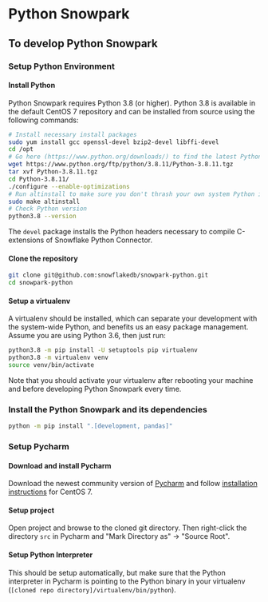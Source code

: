 # Python Snowpark

## To develop Python Snowpark

### Setup Python Environment

#### Install Python

Python Snowpark requires Python 3.8 (or higher). Python 3.8 is available in the default CentOS 7
repository and can be installed from source using the following commands:
```bash
# Install necessary install packages
sudo yum install gcc openssl-devel bzip2-devel libffi-devel
cd /opt
# Go here (https://www.python.org/downloads/) to find the latest Python 3.8 version
wget https://www.python.org/ftp/python/3.8.11/Python-3.8.11.tgz
tar xvf Python-3.8.11.tgz
cd Python-3.8.11/
./configure --enable-optimizations
# Run altinstall to make sure you don't thrash your own system Python install
sudo make altinstall
# Check Python version
python3.8 --version
```
The `devel` package installs the Python headers necessary to compile C-extensions of Snowflake
Python Connector.

#### Clone the repository

```bash
git clone git@github.com:snowflakedb/snowpark-python.git
cd snowpark-python
```

#### Setup a virtualenv

A virtualenv should be installed, which can separate your development with the system-wide Python,
and benefits us an easy package management. Assume you are using Python 3.6, then just run:
```bash
python3.8 -m pip install -U setuptools pip virtualenv
python3.8 -m virtualenv venv
source venv/bin/activate
```
Note that you should activate your virtualenv after rebooting your machine and before
developing Python Snowpark every time.


### Install the Python Snowpark and its dependencies
```bash
python -m pip install ".[development, pandas]"
```


### Setup Pycharm

#### Download and install Pycharm
Download the newest community version of [Pycharm](https://www.jetbrains.com/pycharm/download/)
and follow [installation instructions](https://www.jetbrains.com/help/pycharm/installation-guide.html#snap-install-tar)
for CentOS 7.

#### Setup project
Open project and browse to the cloned git directory. Then right-click the directory `src` in Pycharm
and "Mark Directory as" -> "Source Root".

#### Setup Python Interpreter
This should be setup automatically, but make sure that the Python interpreter in Pycharm is pointing
to the Python binary in your virtualenv (`[cloned repo directory]/virtualenv/bin/python`).
